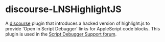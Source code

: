 # discourse-LNSHighlightJS

A [discourse](http://www.discourse.org) plugin that introduces a hacked version of highlight.js to provide 'Open in Script Debugger' links for AppleScript code blocks.  This plugin is used in the [Script Debugger Support forum](http://forum.latenightsw.com).


